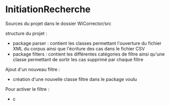 # InitiationRecherche

Sources du projet dans le dossier WiCorrector/src

structure du projet : 
  - package parser : contient les classes permettant l'ouverture du fichier XML du corpus ainsi que l'écriture des cas dans le fichier CSV
  - package filters : contient les différentes catégories de filtre ainsi qu'une classe permettant de sortir les cas supprimé par chaque filtre
  
  
Ajout d'un nouveau filtre :
  - création d'une nouvelle classe filtre dans le package voulu
  
Pour activer le filtre :
  - c
